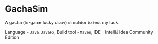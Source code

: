 # GachaSim
A gacha (in-game lucky draw) simulator to test my luck.

Language    - `Java`, `JavaFx`,
Build tool  - `Maven`,
IDE         - IntelliJ Idea Community Edition
